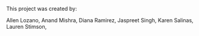 This project was created by:

Allen Lozano,
Anand Mishra,
Diana Ramirez,
Jaspreet Singh,
Karen Salinas,
Lauren Stimson,
